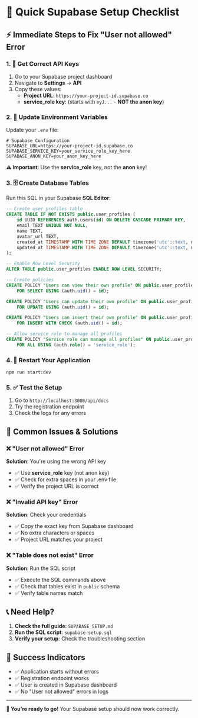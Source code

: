 # 🚀 Quick Supabase Setup Checklist

## ⚡ Immediate Steps to Fix "User not allowed" Error

### 1. 🔑 Get Correct API Keys

1. Go to your Supabase project dashboard
2. Navigate to **Settings** → **API**
3. Copy these values:
   - **Project URL**: `https://your-project-id.supabase.co`
   - **service_role key**: (starts with `eyJ...` - **NOT the anon key**)

### 2. 📝 Update Environment Variables

Update your `.env` file:

```env
# Supabase Configuration
SUPABASE_URL=https://your-project-id.supabase.co
SUPABASE_SERVICE_KEY=your_service_role_key_here
SUPABASE_ANON_KEY=your_anon_key_here
```

**⚠️ Important**: Use the **service_role** key, not the **anon** key!

### 3. 🗄️ Create Database Tables

Run this SQL in your Supabase **SQL Editor**:

```sql
-- Create user_profiles table
CREATE TABLE IF NOT EXISTS public.user_profiles (
    id UUID REFERENCES auth.users(id) ON DELETE CASCADE PRIMARY KEY,
    email TEXT UNIQUE NOT NULL,
    name TEXT,
    avatar_url TEXT,
    created_at TIMESTAMP WITH TIME ZONE DEFAULT timezone('utc'::text, now()) NOT NULL,
    updated_at TIMESTAMP WITH TIME ZONE DEFAULT timezone('utc'::text, now()) NOT NULL
);

-- Enable Row Level Security
ALTER TABLE public.user_profiles ENABLE ROW LEVEL SECURITY;

-- Create policies
CREATE POLICY "Users can view their own profile" ON public.user_profiles
    FOR SELECT USING (auth.uid() = id);

CREATE POLICY "Users can update their own profile" ON public.user_profiles
    FOR UPDATE USING (auth.uid() = id);

CREATE POLICY "Users can insert their own profile" ON public.user_profiles
    FOR INSERT WITH CHECK (auth.uid() = id);

-- Allow service role to manage all profiles
CREATE POLICY "Service role can manage all profiles" ON public.user_profiles
    FOR ALL USING (auth.role() = 'service_role');
```

### 4. 🔄 Restart Your Application

```bash
npm run start:dev
```

### 5. ✅ Test the Setup

1. Go to `http://localhost:3000/api/docs`
2. Try the registration endpoint
3. Check the logs for any errors

## 🎯 Common Issues & Solutions

### ❌ "User not allowed" Error

**Solution**: You're using the wrong API key
- ✅ Use **service_role** key (not anon key)
- ✅ Check for extra spaces in your .env file
- ✅ Verify the project URL is correct

### ❌ "Invalid API key" Error

**Solution**: Check your credentials
- ✅ Copy the exact key from Supabase dashboard
- ✅ No extra characters or spaces
- ✅ Project URL matches your project

### ❌ "Table does not exist" Error

**Solution**: Run the SQL script
- ✅ Execute the SQL commands above
- ✅ Check that tables exist in `public` schema
- ✅ Verify table names match

## 📞 Need Help?

1. **Check the full guide**: `SUPABASE_SETUP.md`
2. **Run the SQL script**: `supabase-setup.sql`
3. **Verify your setup**: Check the troubleshooting section

## 🎉 Success Indicators

- ✅ Application starts without errors
- ✅ Registration endpoint works
- ✅ User is created in Supabase dashboard
- ✅ No "User not allowed" errors in logs

---

**🚀 You're ready to go!** Your Supabase setup should now work correctly.
